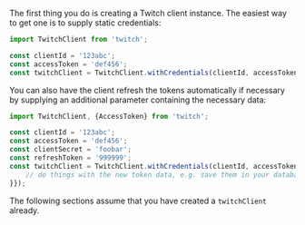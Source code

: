 The first thing you do is creating a Twitch client instance. The easiest way to get one is to supply static credentials:

```typescript
import TwitchClient from 'twitch';

const clientId = '123abc';
const accessToken = 'def456';
const twitchClient = TwitchClient.withCredentials(clientId, accessToken);
```

You can also have the client refresh the tokens automatically if necessary by supplying an additional parameter containing the necessary data:

```typescript
import TwitchClient, {AccessToken} from 'twitch';

const clientId = '123abc';
const accessToken = 'def456';
const clientSecret = 'foobar';
const refreshToken = '999999';
const twitchClient = TwitchClient.withCredentials(clientId, accessToken, {clientSecret, refreshToken, onRefresh: (token: AccessToken) => {
	// do things with the new token data, e.g. save them in your database
}});
```

The following sections assume that you have created a `twitchClient` already.
